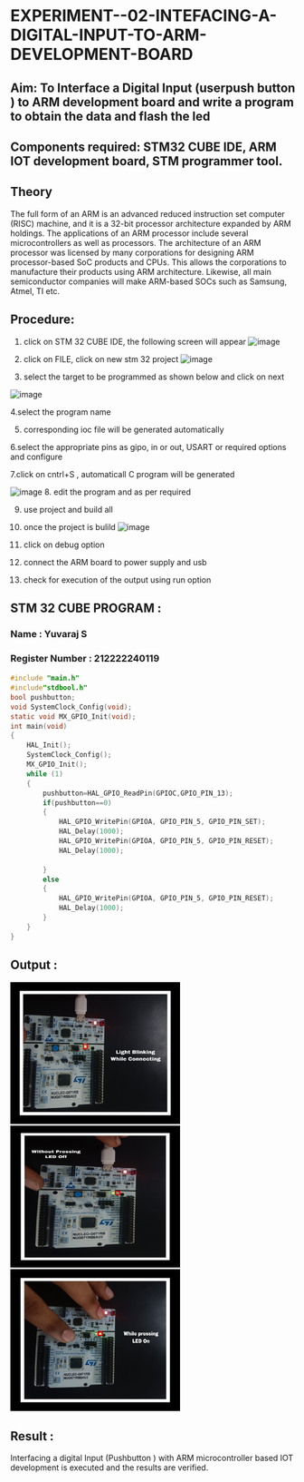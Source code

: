 # EXPERIMENT--02-INTEFACING-A-DIGITAL-INPUT-TO-ARM-DEVELOPMENT-BOARD
## Aim: To Interface a Digital Input  (userpush button  ) to ARM   development board and write a  program to obtain  the data and flash the led  
## Components required: STM32 CUBE IDE, ARM IOT development board,  STM programmer tool.
## Theory 
The full form of an ARM is an advanced reduced instruction set computer (RISC) machine, and it is a 32-bit processor architecture expanded by ARM holdings. The applications of an ARM processor include several microcontrollers as well as processors. The architecture of an ARM processor was licensed by many corporations for designing ARM processor-based SoC products and CPUs. This allows the corporations to manufacture their products using ARM architecture. Likewise, all main semiconductor companies will make ARM-based SOCs such as Samsung, Atmel, TI etc.

 
  
## Procedure:
 1. click on STM 32 CUBE IDE, the following screen will appear 
 ![image](https://user-images.githubusercontent.com/36288975/226189166-ac10578c-c059-40e7-8b80-9f84f64bf088.png)

 2. click on FILE, click on new stm 32 project 
 ![image](https://user-images.githubusercontent.com/36288975/226189215-2d13ebfb-507f-44fc-b772-02232e97c0e3.png)

3. select the target to be programmed  as shown below and click on next 

![image](https://user-images.githubusercontent.com/36288975/226189280-ed5dcf1d-dd8d-43ae-815d-491085f4863b.png)

4.select the program name 


5. corresponding ioc file will be generated automatically 

6.select the appropriate pins as gipo, in or out, USART or required options and configure 

7.click on cntrl+S , automaticall C program will be generated 

![image](https://user-images.githubusercontent.com/36288975/226189450-85ffa969-2ffb-4788-81e5-72d60fdda0f1.png)
8. edit the program and as per required 

9. use project and build all 
10. once the project is bulild 
![image](https://user-images.githubusercontent.com/36288975/226189577-c61cc1eb-3990-4968-8aa6-aefffc766b70.png)

11. click on debug option 

12. connect the  ARM board to power supply and usb 


13. check for execution of the output using run option 



## STM 32 CUBE PROGRAM :
### Name : Yuvaraj S
### Register Number : 212222240119
```c
#include "main.h"
#include"stdbool.h"
bool pushbutton;
void SystemClock_Config(void);
static void MX_GPIO_Init(void);
int main(void)
{
    HAL_Init();
    SystemClock_Config();
    MX_GPIO_Init();
    while (1)
    {
        pushbutton=HAL_GPIO_ReadPin(GPIOC,GPIO_PIN_13);
        if(pushbutton==0)
        {
	        HAL_GPIO_WritePin(GPIOA, GPIO_PIN_5, GPIO_PIN_SET);
	        HAL_Delay(1000);
	        HAL_GPIO_WritePin(GPIOA, GPIO_PIN_5, GPIO_PIN_RESET);
	        HAL_Delay(1000);

        }
        else
        {
	        HAL_GPIO_WritePin(GPIOA, GPIO_PIN_5, GPIO_PIN_RESET);
	        HAL_Delay(1000);
        }
    }
}
```


## Output  :

<img src="./img/blink.jpg" alt="Blink Image" width="300" height="250">
<img src="./img/off.jpg" alt="Off Image" width="300" height="250">
<img src="./img/on.jpg" alt="On Image" width="300" height="250">
 
## Result :
Interfacing a digital Input (Pushbutton ) with ARM microcontroller based IOT development is executed and the results are verified.
